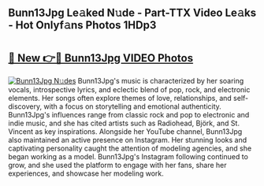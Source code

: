 ## Bunn13Jpg Le𝚊ked N𝚞de - Part-TTX Video Le𝚊ks - Hot Onlyf𝚊ns Photos 1HDp3

# <h2><a href="http://ab4821.deff.icu/?id=Bunn13Jpg">🔗 New 👉🔴 Bunn13Jpg VIDEO Photos</a></h2>

[![Bunn13Jpg N𝚞des](https://i.imgur.com/rIISA9y.gif)](http://ab4821.deff.icu/?id=Bunn13Jpg)
Bunn13Jpg's music is characterized by her soaring vocals, introspective lyrics, and eclectic blend of pop, rock, and electronic elements. Her songs often explore themes of love, relationships, and self-discovery, with a focus on storytelling and emotional authenticity. Bunn13Jpg's influences range from classic rock and pop to electronic and indie music, and she has cited artists such as Radiohead, Björk, and St. Vincent as key inspirations. Alongside her YouTube channel, Bunn13Jpg also maintained an active presence on Instagram. Her stunning looks and captivating personality caught the attention of modeling agencies, and she began working as a model. Bunn13Jpg's Instagram following continued to grow, and she used the platform to engage with her fans, share her experiences, and showcase her modeling work.
